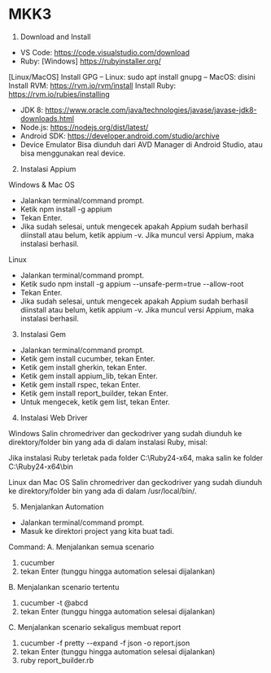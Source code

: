 # MKK3

1. Download and Install

- VS Code:	https://code.visualstudio.com/download
- Ruby:
[Windows]
https://rubyinstaller.org/

[Linux/MacOS]
Install GPG
– Linux: sudo apt install gnupg
– MacOS: disini
Install RVM: https://rvm.io/rvm/install
Install Ruby: https://rvm.io/rubies/installing

- JDK 8:	https://www.oracle.com/java/technologies/javase/javase-jdk8-downloads.html
- Node.js:	https://nodejs.org/dist/latest/
- Android SDK:	https://developer.android.com/studio/archive
- Device	Emulator
            Bisa diunduh dari AVD Manager di Android Studio, atau bisa menggunakan real device.

2. Instalasi Appium

Windows & Mac OS
- Jalankan terminal/command prompt.
- Ketik npm install -g appium
- Tekan Enter.
- Jika sudah selesai, untuk mengecek apakah Appium sudah berhasil diinstall atau belum, ketik appium -v. Jika muncul versi Appium, maka instalasi berhasil.

Linux
- Jalankan terminal/command prompt.
- Ketik sudo npm install -g appium --unsafe-perm=true --allow-root
- Tekan Enter.
- Jika sudah selesai, untuk mengecek apakah Appium sudah berhasil diinstall atau belum, ketik appium -v. Jika muncul versi Appium, maka instalasi berhasil.

3. Instalasi Gem

- Jalankan terminal/command prompt.
- Ketik gem install cucumber, tekan Enter.
- Ketik gem install gherkin, tekan Enter.
- Ketik gem install appium_lib, tekan Enter.
- Ketik gem install rspec, tekan Enter.
- Ketik gem install report_builder, tekan Enter.
- Untuk mengecek, ketik gem list, tekan Enter.

4. Instalasi Web Driver

Windows
Salin chromedriver dan geckodriver yang sudah diunduh ke direktory/folder bin yang ada di dalam instalasi Ruby, misal:

Jika instalasi Ruby terletak pada folder C:\Ruby24-x64, maka salin ke folder C:\Ruby24-x64\bin

Linux dan Mac OS
Salin chromedriver dan geckodriver yang sudah diunduh ke direktory/folder bin yang ada di dalam /usr/local/bin/.


5. Menjalankan Automation

- Jalankan terminal/command prompt.
- Masuk ke direktori project yang kita buat tadi.

Command:
A. Menjalankan semua scenario
1. cucumber
2. tekan Enter (tunggu hingga automation selesai dijalankan)

B. Menjalankan scenario tertentu
1. cucumber -t @abcd
2. tekan Enter (tunggu hingga automation selesai dijalankan)

C. Menjalankan scenario sekaligus membuat report
1. cucumber -f pretty --expand -f json -o report.json
2. tekan Enter (tunggu hingga automation selesai dijalankan)
3. ruby report_builder.rb